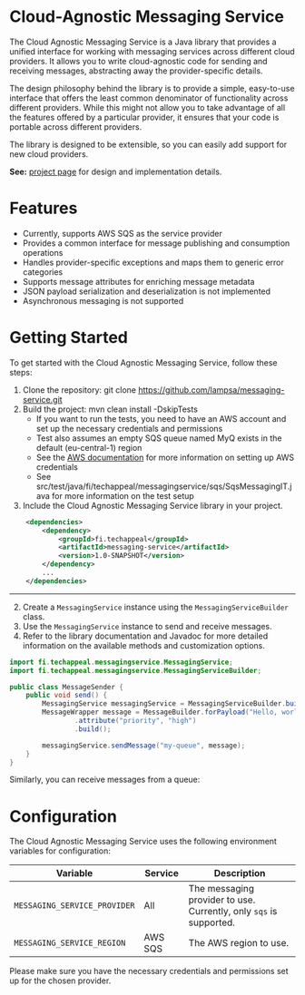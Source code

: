 # Cloud-Agnostic Messaging Service
The Cloud Agnostic Messaging Service is a Java library that provides a unified interface for 
working with messaging services across different cloud providers. It allows you to write 
cloud-agnostic code for sending  and receiving messages, abstracting away the provider-specific 
details.

The design philosophy behind the library is to provide a simple, easy-to-use interface that offers
the least common denominator of functionality across different providers. While this might not allow
you to take advantage of all the features offered by a particular provider, it ensures that your code
is portable across different providers.

The library is designed to be extensible, so you can easily add support for new cloud providers.

**See:** [project page](https://github.com/lampsa/messaging-service/wiki/Cloud-Agnostic-Messaging-Service) for design and implementation details.

# Features
- Currently, supports AWS SQS as the service provider
- Provides a common interface for message publishing and consumption operations
- Handles provider-specific exceptions and maps them to generic error categories
- Supports message attributes for enriching message metadata
- JSON payload serialization and deserialization is not implemented
- Asynchronous messaging is not supported

# Getting Started
To get started with the Cloud Agnostic Messaging Service, follow these steps:
1. Clone the repository: git clone https://github.com/lampsa/messaging-service.git
2. Build the project: mvn clean install -DskipTests
   - If you want to run the tests, you need to have an AWS account and set up the necessary credentials and permissions
   - Test also assumes an empty SQS queue named MyQ exists in the default (eu-central-1) region
   - See the [AWS documentation](https://docs.aws.amazon.com/sdk-for-java/v1/developer-guide/setup-credentials.html) for more information on setting up AWS credentials
   - See src/test/java/fi/techappeal/messagingservice/sqs/SqsMessagingIT.java for more information on the test setup
2. Include the Cloud Agnostic Messaging Service library in your project.

```xml
    <dependencies>
        <dependency>
            <groupId>fi.techappeal</groupId>
            <artifactId>messaging-service</artifactId>
            <version>1.0-SNAPSHOT</version>
        </dependency>
        ...
    </dependencies>
```
---
2. Create a `MessagingService` instance using the `MessagingServiceBuilder` class.
3. Use the `MessagingService` instance to send and receive messages.
4. Refer to the library documentation and Javadoc for more detailed information on the available methods and customization options.

```java
import fi.techappeal.messagingservice.MessagingService;
import fi.techappeal.messagingservice.MessagingServiceBuilder;

public class MessageSender {
    public void send() {
        MessagingService messagingService = MessagingServiceBuilder.builder().build();
        MessageWrapper message = MessageBuilder.forPayload("Hello, world!")
                .attribute("priority", "high")
                .build();

        messagingService.sendMessage("my-queue", message);
    }
}

```
Similarly, you can receive messages from a queue:

# Configuration
The Cloud Agnostic Messaging Service uses the following environment variables for configuration:

| Variable                     | Service | Description                                                        |
|------------------------------| --- |--------------------------------------------------------------------|
| `MESSAGING_SERVICE_PROVIDER` | All | The messaging provider to use. Currently, only `sqs` is supported. |
| `MESSAGING_SERVICE_REGION`   | AWS SQS | The AWS region to use. |

Please make sure you have the necessary credentials and permissions set up for the chosen provider.

